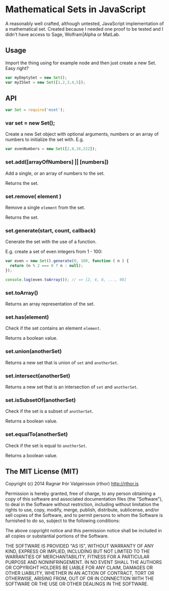 # Mathematical Sets in JavaScript

A reasonably well crafted, although untested, JavaScript implementation of a mathematical set. Created because I needed one proof to be tested and I didn't have access to Sage, Wolfram|Alpha or MatLab.

## Usage

Import the thing using for example node and then just create a new Set. Easy right?

```javascript
var myEmptySet = new Set(); 
var myI5Set = new Set([1,2,3,4,5]); 
```

## API

```javascript
var Set = require('mset');
```

### var set = new Set();
Create a new Set object with optional arguments, numbers or an array of numbers to initialize the set with. E.g.

```javascript
var evenNumbers = new Set([2,8,16,222]);
```

### set.add([arrayOfNumbers] || [numbers])
Add a single, or an array of numbers to the set.

Returns the set.

### set.remove( element )
Remove a single `element` from the set.

Returns the set.

### set.generate(start, count, callback)
Cenerate the set with the use of a function. 

E.g. create a set of even integers from 1 - 100:

```javascript
var even = new Set().generate(0, 100, function ( n ) {
  return (n % 2 === 0 ? n : null);
});

console.log(even.toArray()); // => [2, 4, 6, ..., 98]
```

### set.toArray()
Returns an array representation of the set.

### set.has(element)
Check if the set contains an element `element`.

Returns a boolean value.

### set.union(anotherSet)
Returns a new set that is union of `set` and `anotherSet`.

### set.intersect(anotherSet)
Returns a new set that is an intersection of `set` and `anotherSet`.

### set.isSubsetOf(anotherSet)
Check if the set is a subset of `anotherSet`.

Returns a boolean value.

### set.equalTo(anotherSet)
Check if the set is equal to `anotherSet`.

Returns a boolean value.

## The MIT License (MIT)

Copyright (c) 2014 Ragnar Þór Valgeirsson (rthor) http://rthor.is

Permission is hereby granted, free of charge, to any person obtaining a copy of this software and associated documentation files (the "Software"), to deal in the Software without restriction, including without limitation the rights to use, copy, modify, merge, publish, distribute, sublicense, and/or sell copies of the Software, and to permit persons to whom the Software is furnished to do so, subject to the following conditions:

The above copyright notice and this permission notice shall be included in all copies or substantial portions of the Software.

THE SOFTWARE IS PROVIDED "AS IS", WITHOUT WARRANTY OF ANY KIND, EXPRESS OR IMPLIED, INCLUDING BUT NOT LIMITED TO THE WARRANTIES OF MERCHANTABILITY, FITNESS FOR A PARTICULAR PURPOSE AND NONINFRINGEMENT. IN NO EVENT SHALL THE AUTHORS OR COPYRIGHT HOLDERS BE LIABLE FOR ANY CLAIM, DAMAGES OR OTHER LIABILITY, WHETHER IN AN ACTION OF CONTRACT, TORT OR OTHERWISE, ARISING FROM, OUT OF OR IN CONNECTION WITH THE SOFTWARE OR THE USE OR OTHER DEALINGS IN THE SOFTWARE.